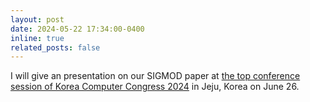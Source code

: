 ```yaml
---
layout: post
date: 2024-05-22 17:34:00-0400
inline: true
related_posts: false
---
```


I will give an presentation on our SIGMOD paper at [the top conference session of Korea Computer Congress 2024](https://www.kiise.or.kr/conference/main/getContent.do?CC=KCC&CS=2024&content_no=2067&PARENT_ID=011900) in Jeju, Korea on June 26.
